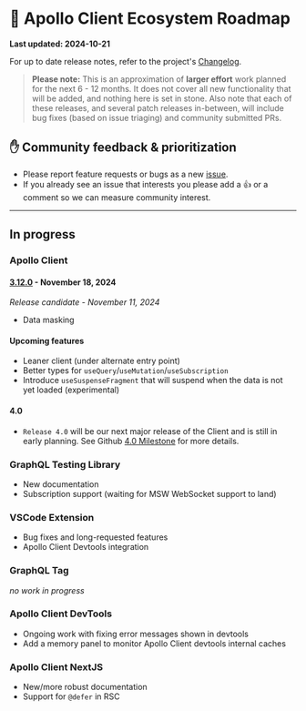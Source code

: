 # 🔮 Apollo Client Ecosystem Roadmap

**Last updated: 2024-10-21**

For up to date release notes, refer to the project's [Changelog](https://github.com/apollographql/apollo-client/blob/main/CHANGELOG.md).

> **Please note:** This is an approximation of **larger effort** work planned for the next 6 - 12 months. It does not cover all new functionality that will be added, and nothing here is set in stone. Also note that each of these releases, and several patch releases in-between, will include bug fixes (based on issue triaging) and community submitted PRs.

## ✋ Community feedback & prioritization

- Please report feature requests or bugs as a new [issue](https://github.com/apollographql/apollo-client/issues/new/choose).
- If you already see an issue that interests you please add a 👍 or a comment so we can measure community interest.

---

## In progress

### Apollo Client

#### [3.12.0](https://github.com/apollographql/apollo-client/milestone/42) - November 18, 2024
_Release candidate - November 11, 2024_

- Data masking

#### Upcoming features

- Leaner client (under alternate entry point)
- Better types for `useQuery`/`useMutation`/`useSubscription`
- Introduce `useSuspenseFragment` that will suspend when the data is not yet loaded (experimental)

#### 4.0

- `Release 4.0` will be our next major release of the Client and is still in early planning.  See Github [4.0 Milestone](https://github.com/apollographql/apollo-client/milestone/31) for more details.

### GraphQL Testing Library

- New documentation
- Subscription support (waiting for MSW WebSocket support to land)

### VSCode Extension

- Bug fixes and long-requested features
- Apollo Client Devtools integration

### GraphQL Tag

_no work in progress_

### Apollo Client DevTools

- Ongoing work with fixing error messages shown in devtools
- Add a memory panel to monitor Apollo Client devtools internal caches

### Apollo Client NextJS

- New/more robust documentation
- Support for `@defer` in RSC
